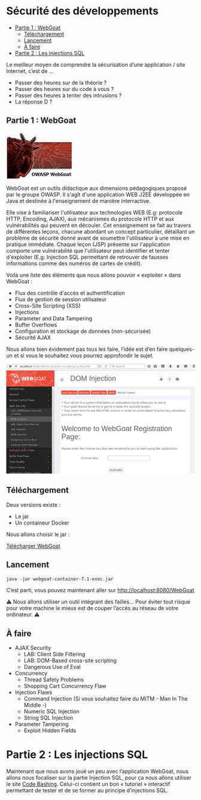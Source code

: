 # Sécurité des développements

- [Partie 1 : WebGoat](#partie-1-webgoat)
  	- [Téléchargement](#téléchargement)
  	- [Lancement](#lancement)
  	- [À faire](#À-faire)
- [Partie 2 : Les injections SQL](#partie-2--les-injections-sql)

Le meilleur moyen de comprendre la sécurisation d’une application / site Internet, c’est de …

* Passer des heures sur de la théorie ?
* Passer des heures sur du code à vous ?
* Passer des heures à tenter des intrusions ?
* La réponse D ?


## Partie 1 : WebGoat

![Superbe Logo](./webgoat.png)

WebGoat est un outils didactique aux dimensions pédagogiques proposé par le groupe OWASP. Il s'agît d'une application WEB J2EE développée en Java et destinée à l'enseignement de manière interractive.

Elle vise à familiariser l'utilisateur aux technologies WEB (E.g: protocole HTTP, Encoding, AJAX), aux mécanismes du protocole HTTP et aux vulnérabilités qui peuvent en découler. Cet enseignement se fait au travers de différentes leçons, chacune abordant un concept particulier, détaillant un problème de sécurité donné avant de soumettre l'utilisateur à une mise en pratique immédiate. Chaque leçon (JSP) présente sur l'application comporte une vulnérabilité que l'utilisateur peut identifier et tenter d'exploiter (E.g: Injection SQL permettant de retrouver de fausses informations comme des numéros de cartes de crédit).

Voilà une liste des éléments que nous allons pouvoir « exploiter » dans WebGoat :

* Flux des contrôle d'accès et authentification
* Flux de gestion de session utilisateur
* Cross-Site Scripting (XSS)
* Injections
* Parameter and Data Tampering
* Buffer Overflows
* Configuration et stockage de données (non-sécurisée)
* Sécurité AJAX

Nous allons bien évidement pas tous les faire, l’idée est d’en faire quelques-un et si vous le souhaitez vous pourrez approfondir le sujet.

![](./webgoat-dom-injection-700x407.png)

## Téléchargement

Deux versions existe :

* Le jar
* Un containeur Docker

Nous allons choisir le jar :

[Télécharger WebGoat](https://github.com/WebGoat/WebGoat/releases/download/7.1/webgoat-container-7.1-exec.jar)

## Lancement

```
java -jar webgoat-container-7.1-exec.jar
```

C’est parti, vous pouvez maintenant aller sur [http://localhost:8080/WebGoat](http://localhost:8080/WebGoat)

⚠️ Nous allons utiliser un outil intégrant des failles… Pour éviter tout risque pour votre machine le mieux est de couper l’accès au réseau de votre ordinateur. ⚠️

## À faire

- AJAX Security
  - LAB: Client Side Filtering
  - LAB: DOM-Based cross-site scripting
  - Dangerous Use of Eval
- Concurrency
  - Thread Safety Problems
  - Shopping Cart Concurrency Flaw
- Injection Flaws
  - Command Injection (Si vous souhaitez faire du MITM - Man In The Middle -)
  - Numeric SQL Injection
  - String SQL Injection
- Parameter Tampering
  - Exploit Hidden Fields

# Partie 2 : Les injections SQL

Maintenant que nous avons joué un peu avec l’application WebGoat, nous allons nous focaliser sur la partie Injection SQL, pour ça nous allons utiliser le site [Code Bashing](https://www.codebashing.com/sql_demo). Celui-ci contient un bon « tutoriel » interactif permettant de tester et de se former au principe d’injections SQL.
